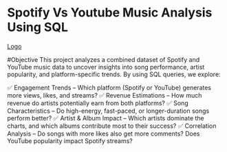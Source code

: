 # Spotify Vs Youtube Music Analysis Using SQL
[Logo](https://github.com/aurosgit/Spotify-Vs-Youtube-Music-/blob/main/Spout%20Logo.png)

#Objective
This project analyzes a combined dataset of Spotify and YouTube music data to uncover insights into song performance, artist popularity, and platform-specific trends. By using SQL queries, we explore:

✅ Engagement Trends – Which platform (Spotify or YouTube) generates more views, likes, and streams?
✅ Revenue Estimations – How much revenue do artists potentially earn from both platforms?
✅ Song Characteristics – Do high-energy, fast-paced, or longer-duration songs perform better?
✅ Artist & Album Impact – Which artists dominate the charts, and which albums contribute most to their success?
✅ Correlation Analysis – Do songs with more likes also get more comments? Does YouTube popularity impact Spotify streams?

